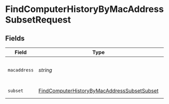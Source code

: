 # FindComputerHistoryByMacAddressSubsetRequest


## Fields

| Field                                                                                                                 | Type                                                                                                                  | Required                                                                                                              | Description                                                                                                           |
| --------------------------------------------------------------------------------------------------------------------- | --------------------------------------------------------------------------------------------------------------------- | --------------------------------------------------------------------------------------------------------------------- | --------------------------------------------------------------------------------------------------------------------- |
| `macaddress`                                                                                                          | *string*                                                                                                              | :heavy_check_mark:                                                                                                    | Computer Mac Address to filter by                                                                                     |
| `subset`                                                                                                              | [FindComputerHistoryByMacAddressSubsetSubset](../../models/operations/findcomputerhistorybymacaddresssubsetsubset.md) | :heavy_check_mark:                                                                                                    | Subset to filter by                                                                                                   |